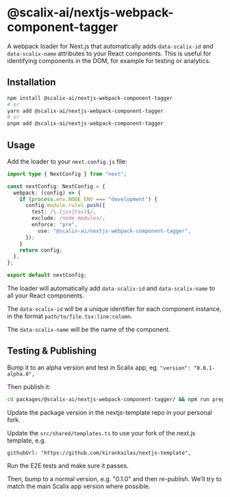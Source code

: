 # @scalix-ai/nextjs-webpack-component-tagger

A webpack loader for Next.js that automatically adds `data-scalix-id` and `data-scalix-name` attributes to your React components. This is useful for identifying components in the DOM, for example for testing or analytics.

## Installation

```bash
npm install @scalix-ai/nextjs-webpack-component-tagger
# or
yarn add @scalix-ai/nextjs-webpack-component-tagger
# or
pnpm add @scalix-ai/nextjs-webpack-component-tagger
```

## Usage

Add the loader to your `next.config.js` file:

```ts
import type { NextConfig } from "next";

const nextConfig: NextConfig = {
  webpack: (config) => {
    if (process.env.NODE_ENV === "development") {
      config.module.rules.push({
        test: /\.(jsx|tsx)$/,
        exclude: /node_modules/,
        enforce: "pre",
          use: "@scalix-ai/nextjs-webpack-component-tagger",
      });
    }
    return config;
  },
};

export default nextConfig;
```

The loader will automatically add `data-scalix-id` and `data-scalix-name` to all your React components.

The `data-scalix-id` will be a unique identifier for each component instance, in the format `path/to/file.tsx:line:column`.

The `data-scalix-name` will be the name of the component.

## Testing & Publishing

  Bump it to an alpha version and test in Scalix app, eg. `"version": "0.0.1-alpha.0",`

Then publish it:

```sh
cd packages/@scalix-ai/nextjs-webpack-component-tagger/ && npm run prepublishOnly && npm publish
```

Update the package version in the nextjs-template repo in your personal fork.

Update the `src/shared/templates.ts` to use your fork of the next.js template, e.g.

```
githubUrl: "https://github.com/kirankailas/nextjs-template",
```

Run the E2E tests and make sure it passes.

  Then, bump to a normal version, e.g. "0.1.0" and then re-publish. We'll try to match the main Scalix app version where possible.
